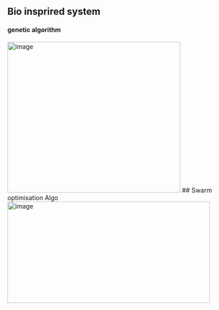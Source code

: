 ## Bio insprired system 
#### genetic algorithm
<img width="390" height="340" alt="image" src="https://github.com/user-attachments/assets/6c0822b4-2acd-477b-bf1f-f5e25ea471d6" />  
## Swarm optimisation Algo
<img width="457" height="229" alt="image" src="https://github.com/user-attachments/assets/703a6d38-1dee-48d3-a57e-b9c783c60fde" />  
